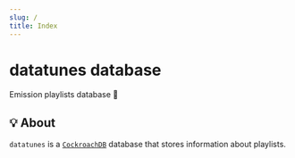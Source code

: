 ```yaml
---
slug: /
title: Index
---
```


# datatunes database

Emission playlists database 💽

## 💡 About

`datatunes` is a [`CockroachDB`](https://github.com/cockroachdb/cockroach) database
that stores information about playlists.
